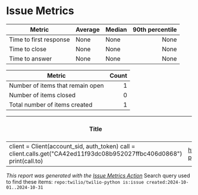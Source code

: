 # Issue Metrics

| Metric | Average | Median | 90th percentile |
| --- | --- | --- | ---: |
| Time to first response | None | None | None |
| Time to close | None | None | None |
| Time to answer | None | None | None |

| Metric | Count |
| --- | ---: |
| Number of items that remain open | 1 |
| Number of items closed | 0 |
| Total number of items created | 1 |

| Title | URL | Author | Time to first response | Time to close | Time to answer |
| --- | --- | --- | --- | --- | --- |
| client = Client(account_sid, auth_token)  call = client.calls.get("CA42ed11f93dc08b952027ffbc406d0868") print(call.to) | https://github.com/twilio/twilio-python/issues/817 | [yashinsmast](https://github.com/yashinsmast) | None | None | None |

_This report was generated with the [Issue Metrics Action](https://github.com/github/issue-metrics)_
Search query used to find these items: `repo:twilio/twilio-python is:issue created:2024-10-01..2024-10-31`
